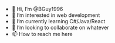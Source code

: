- 👋 Hi, I’m @BGuy1996
- 👀 I’m interested in web development
- 🌱 I’m currently learning C#/Java/React
- 💞️ I’m looking to collaborate on whatever
- 📫 How to reach me here

<!---
BGuy1996/BGuy1996 is a ✨ special ✨ repository because its `README.md` (this file) appears on your GitHub profile.
You can click the Preview link to take a look at your changes.
--->
